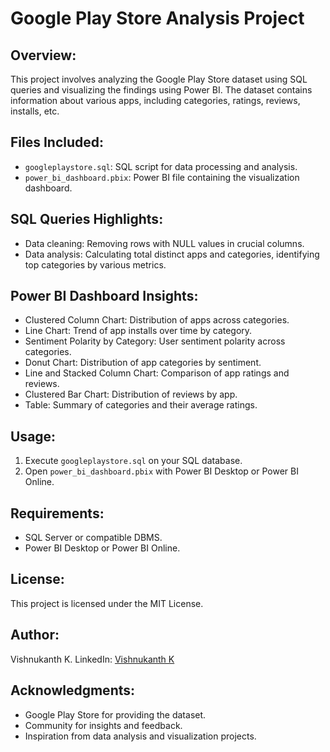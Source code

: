 # Google Play Store Analysis Project

## Overview:
This project involves analyzing the Google Play Store dataset using SQL queries and visualizing the findings using Power BI. The dataset contains information about various apps, including categories, ratings, reviews, installs, etc.

## Files Included:
- `googleplaystore.sql`: SQL script for data processing and analysis.
- `power_bi_dashboard.pbix`: Power BI file containing the visualization dashboard.

## SQL Queries Highlights:
- Data cleaning: Removing rows with NULL values in crucial columns.
- Data analysis: Calculating total distinct apps and categories, identifying top categories by various metrics.

## Power BI Dashboard Insights:
- Clustered Column Chart: Distribution of apps across categories.
- Line Chart: Trend of app installs over time by category.
- Sentiment Polarity by Category: User sentiment polarity across categories.
- Donut Chart: Distribution of app categories by sentiment.
- Line and Stacked Column Chart: Comparison of app ratings and reviews.
- Clustered Bar Chart: Distribution of reviews by app.
- Table: Summary of categories and their average ratings.

## Usage:
1. Execute `googleplaystore.sql` on your SQL database.
2. Open `power_bi_dashboard.pbix` with Power BI Desktop or Power BI Online.

## Requirements:
- SQL Server or compatible DBMS.
- Power BI Desktop or Power BI Online.

## License:
This project is licensed under the MIT License.

## Author:
Vishnukanth K.
LinkedIn: [Vishnukanth K](https://www.linkedin.com/in/vishnukanth-k-a5552327b/)

## Acknowledgments:
- Google Play Store for providing the dataset.
- Community for insights and feedback.
- Inspiration from data analysis and visualization projects.
